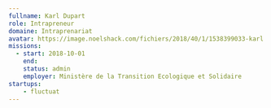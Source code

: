 ```yaml
---
fullname: Karl Dupart
role: Intrapreneur
domaine: Intraprenariat
avatar: https://image.noelshack.com/fichiers/2018/40/1/1538399033-karl.png
missions:
  - start: 2018-10-01
    end:
    status: admin
    employer: Ministère de la Transition Ecologique et Solidaire
startups:
    - fluctuat
---
```

